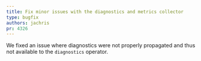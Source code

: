 ```yaml
---
title: Fix minor issues with the diagnostics and metrics collector
type: bugfix
authors: jachris
pr: 4326
---
```


We fixed an issue where diagnostics were not properly propagated and thus not
available to the `diagnostics` operator.
